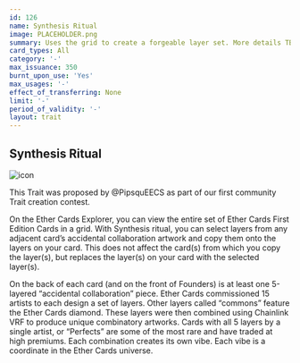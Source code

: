 ```yaml
---
id: 126
name: Synthesis Ritual
image: PLACEHOLDER.png
summary: Uses the grid to create a forgeable layer set. More details TBA
card_types: All
category: '-'
max_issuance: 350
burnt_upon_use: 'Yes'
max_usages: '-'
effect_of_transferring: None
limit: '-'
period_of_validity: '-'
layout: trait
---
```


## Synthesis Ritual

![icon](/assets/images/trait-icons/{{page.image}})

This Trait was proposed by @PipsquEECS as part of our first community Trait creation contest.

On the Ether Cards Explorer, you can view the entire set of Ether Cards First Edition Cards in a grid. With Synthesis ritual, you can select layers from any adjacent card’s accidental collaboration artwork and copy them onto the layers on your card. This does not affect the card(s) from which you copy the layer(s), but replaces the layer(s) on your card with the selected layer(s).

On the back of each card (and on the front of Founders) is at least one 5-layered “accidental collaboration” piece. Ether Cards commissioned 15 artists to each design a set of layers. Other layers called “commons” feature the Ether Cards diamond. These layers were then combined using Chainlink VRF to produce unique combinatory artworks. Cards with all 5 layers by a single artist, or “Perfects” are some of the most rare and have traded at high premiums. Each combination creates its own vibe. Each vibe is a coordinate in the Ether Cards universe.
